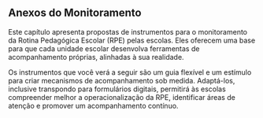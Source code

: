 ## Anexos do Monitoramento

Este capítulo apresenta propostas de instrumentos para o monitoramento da Rotina Pedagógica Escolar (RPE) pelas escolas. Eles oferecem uma base para que cada unidade escolar desenvolva ferramentas de acompanhamento próprias, alinhadas à sua realidade.

Os instrumentos que você verá a seguir são um guia flexível e um estímulo para criar mecanismos de acompanhamento sob medida. Adaptá-los, inclusive transpondo para formulários digitais, permitirá às escolas compreender melhor a operacionalização da RPE, identificar áreas de atenção e promover um acompanhamento contínuo.
